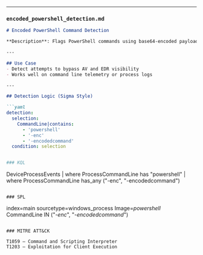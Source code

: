 
---

### `encoded_powershell_detection.md`

```markdown
# Encoded PowerShell Command Detection

**Description**: Flags PowerShell commands using base64-encoded payloads, often used in obfuscated malware or red team simulations.

---

## Use Case
- Detect attempts to bypass AV and EDR visibility
- Works well on command line telemetry or process logs

---

## Detection Logic (Sigma Style)

```yaml
detection:
  selection:
    CommandLine|contains:
      - 'powershell'
      - '-enc'
      - '-encodedcommand'
  condition: selection


### KQL

```
DeviceProcessEvents
| where ProcessCommandLine has "powershell"
| where ProcessCommandLine has_any ("-enc", "-encodedcommand")
```

### SPL

```
index=main sourcetype=windows_process
Image=*powershell* 
CommandLine IN ("*-enc*", "*-encodedcommand*")
```

### MITRE ATT&CK

T1059 – Command and Scripting Interpreter
T1203 – Exploitation for Client Execution
